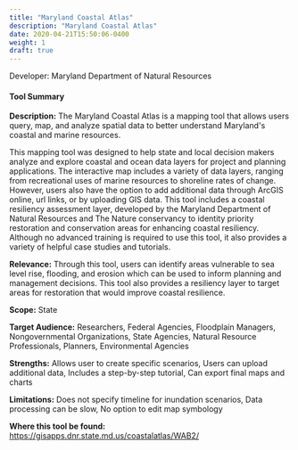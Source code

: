 ```yaml
---
title: "Maryland Coastal Atlas"
description: "Maryland Coastal Atlas"
date: 2020-04-21T15:50:06-0400
weight: 1
draft: true
---
```

Developer: Maryland Department of Natural Resources

#### Tool Summary
**Description:** The Maryland Coastal Atlas is a mapping tool that allows users query, map, and analyze spatial data to better understand Maryland's coastal and marine resources. 

This mapping tool was designed to help state and local decision makers analyze and explore coastal and ocean data layers for project and planning applications. The interactive map includes a variety of data layers, ranging from recreational uses of marine resources to shoreline rates of change. However, users also have the option to add additional data through ArcGIS online, url links, or by uploading GIS data. This tool includes a coastal resiliency assessment layer, developed by the Maryland Department of Natural Resources and The Nature conservancy to identity priority restoration and conservation areas for enhancing coastal resiliency. Although no advanced training is required to use this tool, it also provides a variety of helpful case studies and tutorials.

**Relevance:** Through this tool, users can identify areas vulnerable to sea level rise, flooding, and erosion which can be used to inform planning and management decisions. This tool also provides a resiliency layer to target areas for restoration that would improve coastal resilience.

**Scope:** State

**Target Audience:** Researchers, Federal Agencies, Floodplain Managers, Nongovernmental Organizations, State Agencies, Natural Resource Professionals, Planners, Environmental Agencies

**Strengths:** Allows user to create specific scenarios, Users can upload additional data, Includes a step-by-step tutorial, Can export final maps and charts

**Limitations:** Does not specify timeline for inundation scenarios, Data processing can be slow, No option to edit map symbology

**Where this tool be found:** https://gisapps.dnr.state.md.us/coastalatlas/WAB2/
